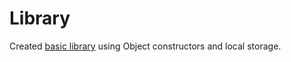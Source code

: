# Library

Created [basic library](https://kabirdugal.github.io/library/) using Object constructors and local storage.
